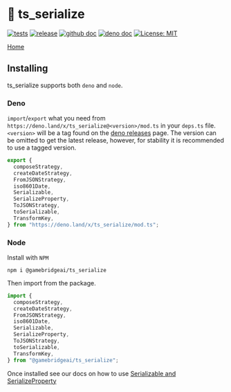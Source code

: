 # 🥣 ts_serialize

[![tests](https://github.com/GameBridgeAI/ts_serialize/workflows/tests/badge.svg)](https://github.com/GameBridgeAI/ts_serialize/workflows/tests/badge.svg)
[![release](https://github.com/GameBridgeAI/ts_serialize/workflows/release/badge.svg)](https://github.com/GameBridgeAI/ts_serialize/workflows/release/badge.svg)
[![github doc](https://img.shields.io/badge/github-doc-5279AA.svg)](https://gamebridgeai.github.io/ts_serialize)
[![deno doc](https://doc.deno.land/badge.svg)](https://doc.deno.land/https/deno.land/x/ts_serialize/mod.ts)
[![License: MIT](https://img.shields.io/badge/License-MIT-yellow.svg)](https://opensource.org/licenses/MIT)

[Home](./index)

## Installing

ts_serialize supports both `deno` and `node`.

### Deno

`import`/`export` what you need from
`https://deno.land/x/ts_serialize@<version>/mod.ts` in your `deps.ts` file.
`<version>` will be a tag found on the
[deno releases](https://deno.land/x/ts_serialize) page. The version can be
omitted to get the latest release, however, for stability it is recommended to
use a tagged version.

```ts
export {
  composeStrategy,
  createDateStrategy,
  FromJSONStrategy,
  iso8601Date,
  Serializable,
  SerializeProperty,
  ToJSONStrategy,
  toSerializable,
  TransformKey,
} from "https://deno.land/x/ts_serialize/mod.ts";
```

### Node

Install with `NPM`

```
npm i @gamebridgeai/ts_serialize
```

Then import from the package.

```ts
import {
  composeStrategy,
  createDateStrategy,
  FromJSONStrategy,
  iso8601Date,
  Serializable,
  SerializeProperty,
  ToJSONStrategy,
  toSerializable,
  TransformKey,
} from "@gamebridgeai/ts_serialize";
```

Once installed see our docs on how to use
[Serializable and SerializeProperty](./serializable)
